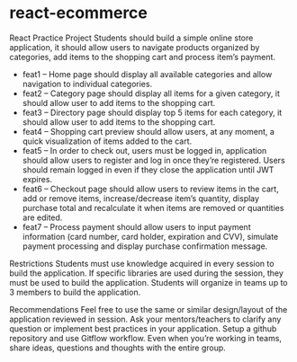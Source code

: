 # react-ecommerce

React Practice Project 
Students should build a simple online store application, it should allow users to navigate products organized by categories, add items to the shopping cart and process item’s payment. 
  
* feat1 – Home page should display all available categories and allow navigation to individual categories. 
* feat2 – Category page should display all items for a given category, it should allow user to add items to the shopping cart. 
* feat3 – Directory page should display top 5 items for each category, it should allow user to add items to the shopping cart. 
* feat4 – Shopping cart preview should allow users, at any moment, a quick visualization of items added to the cart. 
* feat5 – In order to check out, users must be logged in, application should allow users to register and log in once they’re registered. Users should remain logged in even if they close the application until JWT expires. 
* feat6 – Checkout page should allow users to review items in the cart, add or remove items, increase/decrease item’s quantity, display purchase total and recalculate it when items are removed or quantities are edited. 
* feat7 – Process payment should allow users to input payment information (card number, card holder, expiration and CVV), simulate payment processing and display purchase confirmation message. 
  
Restrictions 
Students must use knowledge acquired in every session to build the application. 
If specific libraries are used during the session, they must be used to build the application. 
Students will organize in teams up to 3 members to build the application. 
  
Recommendations 
Feel free to use the same or similar design/layout of the application reviewed in session. 
Ask your mentors/teachers to clarify any question or implement best practices in your application. 
Setup a github repository and use Gitflow workflow. 
Even when you’re working in teams, share ideas, questions and thoughts with the entire group. 
